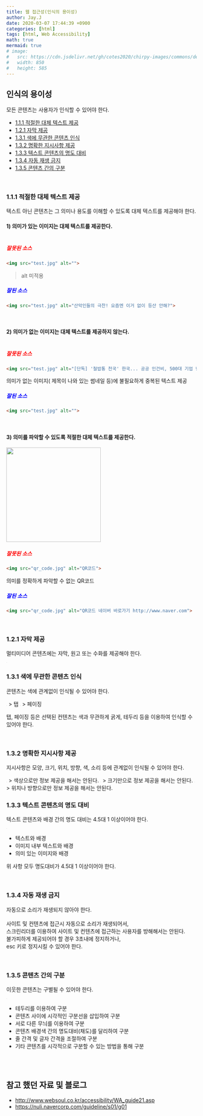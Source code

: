```yaml
---
title: 웹 접근성(인식의 용이성)
author: Jay.J
date: 2020-03-07 17:44:39 +0900
categories: [html]
tags: [html, Web Accessibility]
math: true
mermaid: true
# image:
#   src: https://cdn.jsdelivr.net/gh/cotes2020/chirpy-images/commons/devices-mockup.png
#   width: 850
#   height: 585
---
```


## 인식의 용이성
모든 콘텐츠는 사용자가 인식할 수 있어야 한다.

- [1.1.1 적절한 대체 텍스트 제공](#111-적절한-대체-텍스트-제공)
- [1.2.1 자막 제공](#121-자막-제공)
- [1.3.1 색에 무관한 콘텐츠 인식](#131-색에-무관한-콘텐츠-인식)
- [1.3.2 명확한 지시사항 제공](#132-명확한-지시사항-제공)
- [1.3.3 텍스트 콘텐츠의 명도 대비](#133-텍스트-콘텐츠의-명도-대비)
- [1.3.4 자동 재생 금지](#134-자동-재생-금지)
- [1.3.5 콘텐츠 간의 구분](#135-콘텐츠-간의-구분)

<br>

### 1.1.1 적절한 대체 텍스트 제공
텍스트 아닌 콘텐츠는 그 의미나 용도를 이해할 수 있도록 대체 텍스트를 제공해야 한다.

#### 1) 의미가 있는 이미지는 대체 텍스트를 제공한다.

<img src="/assets/img/webAccessibility/need_alt_img.png" alt="" style="left:0;transform:none;">

##### <b style='color:red'>잘못된 소스</b>

```HTML
<img src="test.jpg" alt="">
```
> alt 미적용

##### <b style='color:blue'>잘된 소스</b>

```HTML
<img src="test.jpg" alt="산악인들의 극찬! 요즘엔 이거 없이 등산 안해?">
```

<br>

#### 2) 의미가 없는 이미지는 대체 텍스트를 제공하지 않는다.

<img src="/assets/img/webAccessibility/not_need_alt_img.png" alt="" style="left:0;transform:none;">

##### <b style='color:red'>잘못된 소스</b>

```HTML
<img src="test.jpg" alt="[단독] '철밥통 천국' 한국... 공공 인건비, 500대 기업 넘었다">
```
의미가 없는 이미지( 제목이 나와 있는 썸네일 등)에 불필요하게 중복된 텍스트 제공

##### <b style='color:blue'>잘된 소스</b>

```HTML
<img src="test.jpg" alt="">
```

<br>

#### 3) 의미를 파악할 수 있도록 적절한 대체 텍스트를 제공한다.

<img src="/assets/img/webAccessibility/qrcode.png" alt="" style="width:250px;left:0;transform:none;">

##### <b style='color:red'>잘못된 소스</b>

```HTML
<img src="qr_code.jpg" alt="QR코드">
```
의미를 정확하게 파악할 수 없는 QR코드

##### <b style='color:blue'>잘된 소스</b>

```HTML
<img src="qr_code.jpg" alt="QR코드 네이버 바로가기 http://www.naver.com">
```

<br>

### 1.2.1 자막 제공
멀티미디어 콘텐츠에는 자막, 원고 또는 수화를 제공해야 한다.

<img src="/assets/img/webAccessibility/subtitle.png" alt="" style="left:0;transform:none;border:1px solid #eee">

<br>

### 1.3.1 색에 무관한 콘텐츠 인식
콘텐츠는 색에 관계없이 인식될 수 있어야 한다.

<img src="/assets/img/webAccessibility/tab.png" alt="" style="left:0;transform:none;border:1px solid #eee">
> 탭

<img src="/assets/img/webAccessibility/paging.png" alt="" style="left:0;transform:none;border:1px solid #eee">
> 페이징

탭, 페이징 등은 선택된 컨텐츠는 색과 무관하게 굵게, 테두리 등을 이용하여 인식할 수 있어야 한다.

<br>

### 1.3.2 명확한 지시사항 제공
지시사항은 모양, 크기, 위치, 방향, 색, 소리 등에 관계없이 인식될 수 있어야 한다.


<img src="/assets/img/webAccessibility/color_error.png" alt="" style="left:0;transform:none;border:1px solid #eee">
> 색상으로만 정보 제공을 해서는 안된다.

<img src="/assets/img/webAccessibility/button.png" alt="" style="left:0;transform:none;border:1px solid #eee">
> 크기만으로 정보 제공을 해서는 안된다.

<img src="/assets/img/webAccessibility/position.png" alt="" style="left:0;transform:none;border:1px solid #eee">
> 위치나 방향으로만 정보 제공을 해서는 안된다.

<br>

### 1.3.3 텍스트 콘텐츠의 명도 대비
텍스트 콘텐츠와 배경 간의 명도 대비는 4.5대 1 이상이어야 한다.

<img src="/assets/img/webAccessibility/cca.jpg" alt="" style="left:0;transform:none;border:1px solid #eee">

- 텍스트와 배경
- 이미지 내부 텍스트와 배경
- 의미 있는 이미지와 배경

위 사항 모두 명도대비가 4.5대 1 이상이어야 한다.

<br>

### 1.3.4 자동 재생 금지
자동으로 소리가 재생되지 않아야 한다.<br>
<br>
사이트 및 컨텐츠에 접근시 자동으로 소리가 재생되어서,<br>
스크린리더를 이용하여 사이트 및 컨텐츠에 접근하는 사용자를 방해해서는 안된다.<br>
불가피하게 제공되어야 할 경우 3초내에 정지하거나,<br>
esc 키로 정지시킬 수 있어야 한다.<br>

<br>

### 1.3.5 콘텐츠 간의 구분
이웃한 콘텐츠는 구별될 수 있어야 한다.

<img src="/assets/img/webAccessibility/content_classification.png" alt="" style="border:1px solid #eee">

- 테두리를 이용하여 구분
- 콘텐츠 사이에 시각적인 구분선을 삽입하여 구분
- 서로 다른 무늬를 이용하여 구분
- 콘텐츠 배경색 간의 명도대비(채도)를 달리하여 구분
- 줄 간격 및 글자 간격을 조절하여 구분
- 기타 콘텐츠를 시각적으로 구분할 수 있는 방법을 통해 구분

<br>
<br>

## 참고 했던 자료 및 블로그
 - <a href="http://www.websoul.co.kr/accessibility/WA_guide21.asp" target="_blank">http://www.websoul.co.kr/accessibility/WA_guide21.asp</a>
 - <a href="https://nuli.navercorp.com/guideline/s01/g01" target="_blank">https://nuli.navercorp.com/guideline/s01/g01</a>
